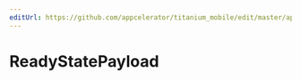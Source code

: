 ```yaml
---
editUrl: https://github.com/appcelerator/titanium_mobile/edit/master/apidoc/Titanium/Network/HTTPClient.yml
---
```

# ReadyStatePayload

<TypeHeader/>

<ApiDocs/>
